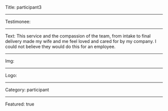 Title: participant3

----

Testimonee:

----

Text: This service and the compassion of the team, from intake to final delivery made my wife and me feel loved and cared for by my company. I could not believe they would do this for an employee.

----

Img:

----

Logo:

----

Category: participant

----

Featured: true
